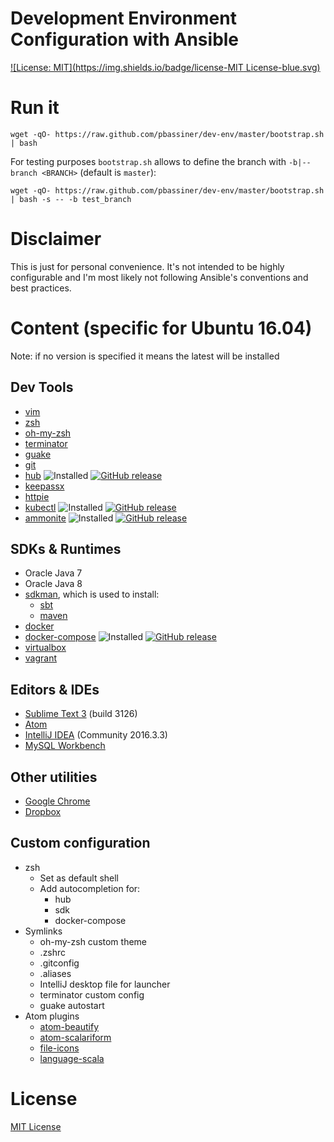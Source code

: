 Development Environment Configuration with Ansible
==================================================

[![License: MIT](https://img.shields.io/badge/license-MIT License-blue.svg)](https://raw.githubusercontent.com/pbassiner/dev-env/master/LICENSE)

# Run it
```shell
wget -qO- https://raw.github.com/pbassiner/dev-env/master/bootstrap.sh | bash
```
For testing purposes `bootstrap.sh` allows to define the branch with `-b|--branch <BRANCH>` (default is `master`):
```shell
wget -qO- https://raw.github.com/pbassiner/dev-env/master/bootstrap.sh | bash -s -- -b test_branch
```

# Disclaimer
This is just for personal convenience. It's not intended to be highly configurable and I'm most likely not following Ansible's conventions and best practices.

# Content (specific for Ubuntu 16.04)
Note: if no version is specified it means the latest will be installed

## Dev Tools
* [vim](http://www.vim.org/)
* [zsh](https://github.com/zsh-users/zsh)
* [oh-my-zsh](https://github.com/robbyrussell/oh-my-zsh)
* [terminator](https://launchpad.net/terminator/)
* [guake](https://github.com/Guake/guake/)
* [git](https://git-scm.com/)
* [hub](https://github.com/github/hub) ![Installed](https://img.shields.io/badge/current\-v2.2.9-blue.svg) [![GitHub release](https://img.shields.io/github/release/github/hub.svg?label=latest)](https://github.com/github/hub/releases/latest)
* [keepassx](https://www.keepassx.org/)
* [httpie](https://github.com/jkbrzt/httpie)
* [kubectl](https://github.com/kubernetes/kubernetes) ![Installed](https://img.shields.io/badge/current\-v1.5.2-blue.svg) [![GitHub release](https://img.shields.io/github/release/kubernetes/kubernetes.svg?label=latest)](https://github.com/kubernetes/kubernetes/releases/latest)
* [ammonite](https://github.com/lihaoyi/Ammonite) ![Installed](https://img.shields.io/badge/current\-v0.8.2-blue.svg) [![GitHub release](https://img.shields.io/github/release/lihaoyi/Ammonite.svg?label=latest)](https://github.com/lihaoyi/Ammonite/releases/latest)

## SDKs & Runtimes
* Oracle Java 7
* Oracle Java 8
* [sdkman](http://sdkman.io/), which is used to install:
    * [sbt](http://www.scala-sbt.org/)
    * [maven](https://maven.apache.org/)
* [docker](https://www.docker.com/)
* [docker-compose](https://docs.docker.com/compose/) ![Installed](https://img.shields.io/badge/current\-v1.10.0-blue.svg) [![GitHub release](https://img.shields.io/github/release/docker/compose.svg?label=latest)](https://github.com/docker/compose/releases/latest)
* [virtualbox](https://www.virtualbox.org/)
* [vagrant](https://www.vagrantup.com/)

## Editors & IDEs
* [Sublime Text 3](https://www.sublimetext.com/) (build 3126)
* [Atom](https://github.com/atom/atom)
* [IntelliJ IDEA](https://www.jetbrains.com/idea/) (Community 2016.3.3)
* [MySQL Workbench](https://www.mysql.com/products/workbench/)

## Other utilities
* [Google Chrome](https://www.google.com/chrome/browser/desktop/index.html)
* [Dropbox](https://www.dropbox.com/)

## Custom configuration
* zsh
    * Set as default shell
    * Add autocompletion for:
        * hub
        * sdk
        * docker-compose
* Symlinks
    * oh-my-zsh custom theme
    * .zshrc
    * .gitconfig
    * .aliases
    * IntelliJ desktop file for launcher
    * terminator custom config
    * guake autostart
* Atom plugins
    * [atom-beautify](https://github.com/Glavin001/atom-beautify)
    * [atom-scalariform](https://github.com/jackhopner/atom-scalariform)
    * [file-icons](https://github.com/DanBrooker/file-icons)
    * [language-scala](https://github.com/atom-community/language-scala)

# License
[MIT License](LICENSE)
